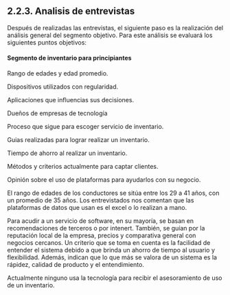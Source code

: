 ## 2.2.3. Analisis de entrevistas

Después de realizadas las entrevistas, el siguiente paso es la realización del análisis general del segmento objetivo. Para este análisis se evaluará los siguientes puntos objetivos: 

#### Segmento de inventario para principiantes

Rango de edades y edad promedio. 

Dispositivos utilizados con regularidad. 

Aplicaciones que influencias sus decisiones. 

Dueños de empresas de tecnología

Proceso que sigue para escoger servicio de inventario.

Guias realizadas para lograr realizar un inventario.

Tiempo de ahorro al realizar un inventario.

Métodos y criterios actualmente para captar clientes. 

Opinión sobre el uso de plataformas para ayudarlos con su negocio. 

El rango de edades de los conductores se sitúa entre los 29 a 41 años, con un promedio de 35 años. Los entrevistados nos comentan que las plataformas de datos que usan es el excel o lo realizan a mano.

Para acudir a un servicio de software, en su mayoría, se basan en recomendaciones de terceros o por intenert. También, se guían por la reputación local de la empresa, precios y comparativa general con negocios cercanos. Un criterio que se toma en cuenta es la facilidad de entender el sistema debido a que brinda un ahorro de tiempo al usuario y flexibilidad.  Además, indican que lo que más se valora de un sistema es la rápidez, calidad de producto y el entendimiento. 

Actualmente ninguno usa la tecnología para recibir el asesoramiento de uso de un inventario.
